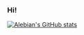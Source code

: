 ### Hi!

[![Alebian's GitHub stats](https://github-readme-stats.vercel.app/api?username=alebian&count_private=true&show_icons=true&theme=buefy)](https://github.com/alebian)
